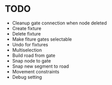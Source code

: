 # TODO

- Cleanup gate connection when node deleted
- Create fixture
- Delete fixture
- Make fiture gates selectable
- Undo for fixtures
- Multiselection
- Build road from gate
- Snap node to gate
- Snap new segment to road
- Movement constraints
- Debug setting
